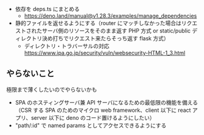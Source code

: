 - 依存を deps.ts にまとめる
  - https://deno.land/manual@v1.28.3/examples/manage_dependencies
- 静的ファイルを返せるようにする（router にマッチしなかった場合はリクエストされたサーバ側のリソースをそのまま返す PHP 方式 or static/public ディレクトリ決め打ちでリクエスト来たらそっち返す flask 方式）
  - ディレクトリ・トラバーサルの対応 https://www.ipa.go.jp/security/vuln/websecurity-HTML-1_3.html

## やらないこと

極限まで薄くしたいのでやらないかも

- SPA のホスティングサーバ兼 API サーバになるための最低限の機能を備える（CSR する SPA のためのマイクロ web framework、client 以下に react アプリ、server 以下に deno のコード置けるようにしたい）
- "path/:id" で named params としてアクセスできるようにする
